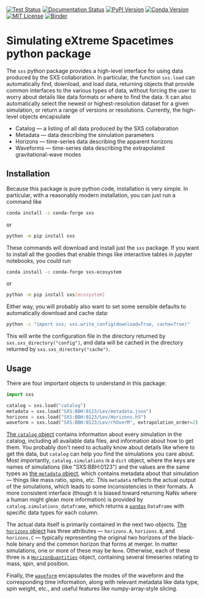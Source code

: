 [![Test Status](https://github.com/sxs-collaboration/sxs/workflows/tests/badge.svg)](https://github.com/sxs-collaboration/sxs/actions)
[![Documentation Status](https://readthedocs.org/projects/sxs/badge/?version=main)](https://sxs.readthedocs.io/en/main/?badge=main)
[![PyPI Version](https://img.shields.io/pypi/v/sxs?color=)](https://pypi.org/project/sxs/)
[![Conda Version](https://img.shields.io/conda/vn/conda-forge/sxs.svg?color=)](https://anaconda.org/conda-forge/sxs)
[![MIT License](https://img.shields.io/badge/license-MIT-blue.svg)](https://github.com/sxs-collaboration/sxs/blob/main/LICENSE)
[![Binder](https://mybinder.org/badge_logo.svg)](https://mybinder.org/v2/gh/moble/sxs_notebooks/master)


# Simulating eXtreme Spacetimes python package

The `sxs` python package provides a high-level interface for using data
produced by the SXS collaboration.  In particular, the function `sxs.load` can
automatically find, download, and load data, returning objects that provide
common interfaces to the various types of data, without forcing the user to
worry about details like data formats or where to find the data.  It can also
automatically select the newest or highest-resolution dataset for a given
simulation, or return a range of versions or resolutions.  Currently, the
high-level objects encapsulate

  * Catalog — a listing of all data produced by the SXS collaboration
  * Metadata — data describing the simulation parameters
  * Horizons — time-series data describing the apparent horizons
  * Waveforms — time-series data describing the extrapolated gravitational-wave
    modes


## Installation

Because this package is pure python code, installation is very simple.  In
particular, with a reasonably modern installation, you can just run a command
like

```bash
conda install -c conda-forge sxs
```

or

```bash
python -m pip install sxs
```

These commands will download and install just the `sxs` package.  If you want
to install all the goodies that enable things like interactive tables in
jupyter notebooks, you could run

```bash
conda install -c conda-forge sxs-ecosystem
```

or

```bash
python -m pip install sxs[ecosystem]
```

Either way, you will probably also want to set some sensible defaults to
automatically download and cache data:

```bash
python -c "import sxs; sxs.write_config(download=True, cache=True)"
```

This will write the configuration file in the directory returned by
`sxs.sxs_directory("config")`, and data will be cached in the directory
returned by `sxs.sxs_directory("cache")`.


## Usage

There are four important objects to understand in this package:

```python
import sxs

catalog = sxs.load("catalog")
metadata = sxs.load("SXS:BBH:0123/Lev/metadata.json")
horizons = sxs.load("SXS:BBH:0123/Lev/Horizons.h5")
waveform = sxs.load("SXS:BBH:0123/Lev/rhOverM", extrapolation_order=2)
```

[The `catalog` object](api/sxs.catalog.catalog/#sxs.catalog.catalog.Catalog)
contains information about every simulation in the catalog, including all
available data files, and information about how to get them.  You probably
don't need to actually know about details like where to get the data, but
`catalog` can help you find the simulations you care about.  Most importantly,
`catalog.simulations` is a `dict` object, where the keys are names of
simulations (like "SXS:BBH:0123") and the values are the same types as [the
`metadata` object](api/sxs.metadata.metadata/#sxs.metadata.metadata.Metadata),
which contains metadata about that simulation — things like mass ratio, spins,
etc.  This `metadata` reflects the actual output of the simulations, which
leads to some inconsistencies in their formats.  A more consistent interface
(though it is biased toward returning NaNs where a human might glean more
information) is provided by `catalog.simulations_dataframe`, which returns a
[`pandas`](https://pandas.pydata.org/docs/) `DataFrame` with specific data
types for each column.

The actual data itself is primarily contained in the next two objects.  [The
`horizons` object](api/sxs.horizons/#sxs.horizons.Horizons) has three
attributes — `horizons.A`, `horizons.B`, and `horizons.C` — typically
representing the original two horizons of the black-hole binary and the common
horizon that forms at merger.  In matter simulations, one or more of these may
be `None`.  Otherwise, each of these three is a
[`HorizonQuantities`](api/sxs.horizons/#sxs.horizons.HorizonQuantities) object,
containing several timeseries relating to mass, spin, and position.

Finally, the
[`waveform`](api/sxs.waveforms.waveform_modes/#sxs.waveforms.waveform_modes.WaveformModes)
encapsulates the modes of the waveform and the corresponding time information,
along with relevant metadata like data type, spin weight, etc., and useful
features like numpy-array-style slicing.
